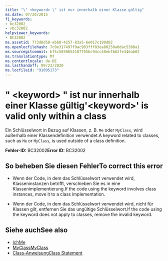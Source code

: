 ```yaml
---
title: "\" <keyword> \" ist nur innerhalb einer Klasse gültig"
ms.date: 07/20/2015
f1_keywords:
- bc32002
- vbc32002
helpviewer_keywords:
- BC32002
ms.assetid: 773d8d50-abb8-4257-83a5-6e017c199d82
ms.openlocfilehash: 7c0e317497f9ac903fff83ea80250a8dac5308a1
ms.sourcegitcommit: bf5c5850654187705bc94cc40ebfb62fe346ab02
ms.translationtype: MT
ms.contentlocale: de-DE
ms.lasthandoff: 09/23/2020
ms.locfileid: "91095173"
---
```

# <a name="keyword-is-valid-only-within-a-class"></a><span data-ttu-id="2202a-102">" \<keyword> " ist nur innerhalb einer Klasse gültig</span><span class="sxs-lookup"><span data-stu-id="2202a-102">'\<keyword>' is valid only within a class</span></span>

<span data-ttu-id="2202a-103">Ein Schlüsselwort in Bezug auf Klassen, z. B. `Me` oder `MyClass`, wird außerhalb einer Klassendefinition verwendet.</span><span class="sxs-lookup"><span data-stu-id="2202a-103">A keyword related to classes, such as `Me` or `MyClass`, is used outside of a class definition.</span></span>  
  
 <span data-ttu-id="2202a-104">**Fehler-ID:** BC32002</span><span class="sxs-lookup"><span data-stu-id="2202a-104">**Error ID:** BC32002</span></span>  
  
## <a name="to-correct-this-error"></a><span data-ttu-id="2202a-105">So beheben Sie diesen Fehler</span><span class="sxs-lookup"><span data-stu-id="2202a-105">To correct this error</span></span>  
  
- <span data-ttu-id="2202a-106">Wenn der Code, in dem das Schlüsselwort verwendet wird, Klasseninstanzen betrifft, verschieben Sie es in eine Klassenimplementierung.</span><span class="sxs-lookup"><span data-stu-id="2202a-106">If the code using the keyword involves class instances, move it to a class implementation.</span></span>  
  
- <span data-ttu-id="2202a-107">Wenn der Code, in dem das Schlüsselwort verwendet wird, nicht für Klassen gilt, entfernen Sie das ungültige Schlüsselwort.</span><span class="sxs-lookup"><span data-stu-id="2202a-107">If the code using the keyword does not apply to classes, remove the invalid keyword.</span></span>  
  
## <a name="see-also"></a><span data-ttu-id="2202a-108">Siehe auch</span><span class="sxs-lookup"><span data-stu-id="2202a-108">See also</span></span>

- [<span data-ttu-id="2202a-109">Ich</span><span class="sxs-lookup"><span data-stu-id="2202a-109">Me</span></span>](../programming-guide/program-structure/me-my-mybase-and-myclass.md#me)
- [<span data-ttu-id="2202a-110">MyClass</span><span class="sxs-lookup"><span data-stu-id="2202a-110">MyClass</span></span>](../programming-guide/program-structure/me-my-mybase-and-myclass.md#myclass)
- [<span data-ttu-id="2202a-111">Class-Anweisung</span><span class="sxs-lookup"><span data-stu-id="2202a-111">Class Statement</span></span>](../language-reference/statements/class-statement.md)
